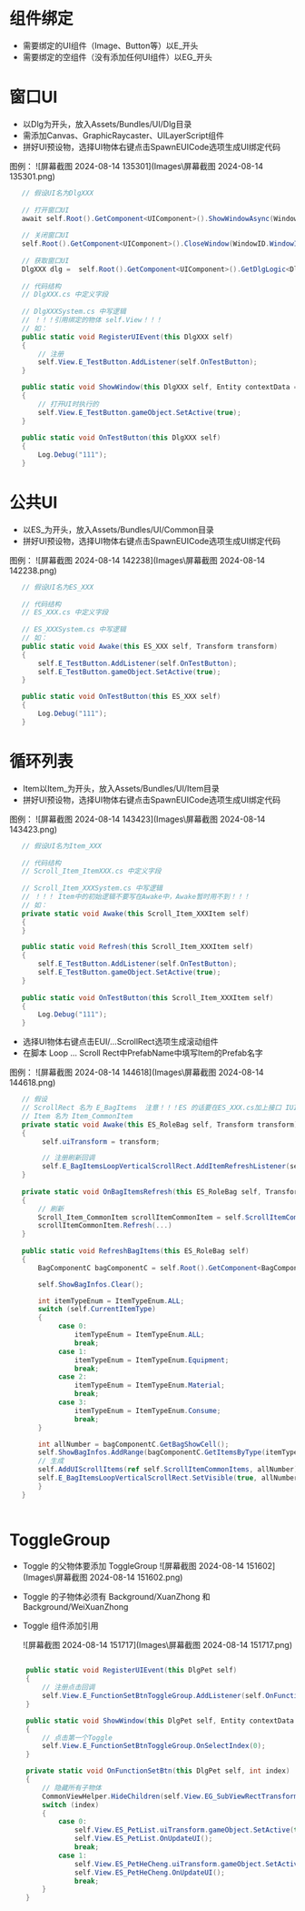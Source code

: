 # 组件绑定

- 需要绑定的UI组件（Image、Button等）以E_开头
- 需要绑定的空组件（没有添加任何UI组件）以EG_开头

# 窗口UI

- 以Dlg为开头，放入Assets/Bundles/UI/Dlg目录
- 需添加Canvas、GraphicRaycaster、UILayerScript组件
- 拼好UI预设物，选择UI物体右键点击SpawnEUICode选项生成UI绑定代码

图例：
![屏幕截图 2024-08-14 135301](Images\屏幕截图 2024-08-14 135301.png)

```C#
   // 假设UI名为DlgXXX
    
   // 打开窗口UI
   await self.Root().GetComponent<UIComponent>().ShowWindowAsync(WindowID.WindowID_XXX);
   
   // 关闭窗口UI
   self.Root().GetComponent<UIComponent>().CloseWindow(WindowID.WindowID_XXX);
   
   // 获取窗口UI
   DlgXXX dlg =  self.Root().GetComponent<UIComponent>().GetDlgLogic<DlgXXX>();
   
   // 代码结构
   // DlgXXX.cs 中定义字段
   
   // DlgXXXSystem.cs 中写逻辑
   // ！！！引用绑定的物体 self.View！！！
   // 如：
   public static void RegisterUIEvent(this DlgXXX self)
   {
       // 注册
       self.View.E_TestButton.AddListener(self.OnTestButton);
   }

   public static void ShowWindow(this DlgXXX self, Entity contextData = null)
   {
       // 打开UI时执行的
       self.View.E_TestButton.gameObject.SetActive(true);
   }
   
   public static void OnTestButton(this DlgXXX self)
   {
       Log.Debug("111");
   }
```

# 公共UI

- 以ES_为开头，放入Assets/Bundles/UI/Common目录
- 拼好UI预设物，选择UI物体右键点击SpawnEUICode选项生成UI绑定代码

图例：
![屏幕截图 2024-08-14 142238](Images\屏幕截图 2024-08-14 142238.png)

```C#
   // 假设UI名为ES_XXX
    
   // 代码结构
   // ES_XXX.cs 中定义字段
   
   // ES_XXXSystem.cs 中写逻辑
   // 如：
   public static void Awake(this ES_XXX self, Transform transform)
   {
       self.E_TestButton.AddListener(self.OnTestButton);
       self.E_TestButton.gameObject.SetActive(true);
   }

   public static void OnTestButton(this ES_XXX self)
   {
       Log.Debug("111");
   }
```

# 循环列表

- Item以Item_为开头，放入Assets/Bundles/UI/Item目录
- 拼好UI预设物，选择UI物体右键点击SpawnEUICode选项生成UI绑定代码

图例：
![屏幕截图 2024-08-14 143423](Images\屏幕截图 2024-08-14 143423.png)

```C#
   // 假设UI名为Item_XXX
    
   // 代码结构
   // Scroll_Item_ItemXXX.cs 中定义字段
   
   // Scroll_Item_XXXSystem.cs 中写逻辑
   // ！！！ Item中的初始逻辑不要写在Awake中，Awake暂时用不到！！！
   // 如：
   private static void Awake(this Scroll_Item_XXXItem self)
   {
   }

   public static void Refresh(this Scroll_Item_XXXItem self)
   {
       self.E_TestButton.AddListener(self.OnTestButton);
       self.E_TestButton.gameObject.SetActive(true);
   }
   
   public static void OnTestButton(this Scroll_Item_XXXItem self)
   {
       Log.Debug("111");
   }
```

- 选择UI物体右键点击EUI/...ScrollRect选项生成滚动组件
- 在脚本 Loop ... Scroll Rect中PrefabName中填写Item的Prefab名字

图例：
![屏幕截图 2024-08-14 144618](Images\屏幕截图 2024-08-14 144618.png)

```C#
   // 假设
   // ScrollRect 名为 E_BagItems  注意！！！ES 的话要在ES_XXX.cs加上接口 IUILogic ！！！
   // Item 名为 Item_CommonItem
   private static void Awake(this ES_RoleBag self, Transform transform)
   {
        self.uiTransform = transform;

        // 注册刷新回调
        self.E_BagItemsLoopVerticalScrollRect.AddItemRefreshListener(self.OnBagItemsRefresh);
   }
   
   private static void OnBagItemsRefresh(this ES_RoleBag self, Transform transform, int index)
   {
       // 刷新
       Scroll_Item_CommonItem scrollItemCommonItem = self.ScrollItemCommonItems[index].BindTrans(transform);
       scrollItemCommonItem.Refresh(...)
   }
   
   public static void RefreshBagItems(this ES_RoleBag self)
   {
       BagComponentC bagComponentC = self.Root().GetComponent<BagComponentC>();

       self.ShowBagInfos.Clear();

       int itemTypeEnum = ItemTypeEnum.ALL;
       switch (self.CurrentItemType)
       {
            case 0:
                itemTypeEnum = ItemTypeEnum.ALL;
                break;
            case 1:
                itemTypeEnum = ItemTypeEnum.Equipment;
                break;
            case 2:
                itemTypeEnum = ItemTypeEnum.Material;
                break;
            case 3:
                itemTypeEnum = ItemTypeEnum.Consume;
                break;
       }

       int allNumber = bagComponentC.GetBagShowCell();
       self.ShowBagInfos.AddRange(bagComponentC.GetItemsByType(itemTypeEnum));
       // 生成
       self.AddUIScrollItems(ref self.ScrollItemCommonItems, allNumber);
       self.E_BagItemsLoopVerticalScrollRect.SetVisible(true, allNumber);
       }
   }
   
```

# ToggleGroup

- Toggle 的父物体要添加 ToggleGroup
  ![屏幕截图 2024-08-14 151602](Images\屏幕截图 2024-08-14 151602.png)

- Toggle 的子物体必须有 Background/XuanZhong 和 Background/WeiXuanZhong

- Toggle 组件添加引用

  ![屏幕截图 2024-08-14 151717](Images\屏幕截图 2024-08-14 151717.png)

```C#

    public static void RegisterUIEvent(this DlgPet self)
    {
        // 注册点击回调
        self.View.E_FunctionSetBtnToggleGroup.AddListener(self.OnFunctionSetBtn);
    }

    public static void ShowWindow(this DlgPet self, Entity contextData = null)
    {
        // 点击第一个Toggle
        self.View.E_FunctionSetBtnToggleGroup.OnSelectIndex(0);
    }

    private static void OnFunctionSetBtn(this DlgPet self, int index)
    {
        // 隐藏所有子物体
        CommonViewHelper.HideChildren(self.View.EG_SubViewRectTransform);
        switch (index)
        {
            case 0:
                self.View.ES_PetList.uiTransform.gameObject.SetActive(true);
                self.View.ES_PetList.OnUpdateUI();
                break;
            case 1:
                self.View.ES_PetHeCheng.uiTransform.gameObject.SetActive(true);
                self.View.ES_PetHeCheng.OnUpdateUI();
                break;
        }
    }
```